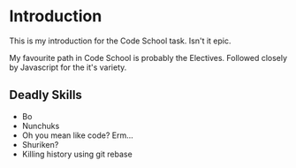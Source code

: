 Introduction
============

This is my introduction for the Code School task. Isn't it epic.

My favourite path in Code School is probably the Electives. Followed closely by
Javascript for the it's variety.

Deadly Skills
-------------

* Bo
* Nunchuks
* Oh you mean like code? Erm...
* Shuriken?
* Killing history using git rebase
